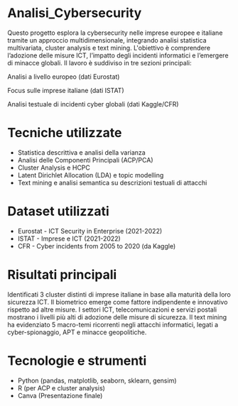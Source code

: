 # Analisi_Cybersecurity
Questo progetto esplora la cybersecurity nelle imprese europee e italiane tramite un approccio multidimensionale, integrando analisi statistica multivariata, cluster analysis e text mining. L'obiettivo è comprendere l’adozione delle misure ICT, l’impatto degli incidenti informatici e l’emergere di minacce globali.
Il lavoro è suddiviso in tre sezioni principali:

Analisi a livello europeo (dati Eurostat)

Focus sulle imprese italiane (dati ISTAT)

Analisi testuale di incidenti cyber globali (dati Kaggle/CFR)

# Tecniche utilizzate
- Statistica descrittiva e analisi della varianza
- Analisi delle Componenti Principali (ACP/PCA)
- Cluster Analysis e HCPC
- Latent Dirichlet Allocation (LDA) e topic modelling
- Text mining e analisi semantica su descrizioni testuali di attacchi

# Dataset utilizzati
- Eurostat - ICT Security in Enterprise (2021-2022)
- ISTAT - Imprese e ICT (2021-2022)
- CFR - Cyber incidents from 2005 to 2020 (da Kaggle)

# Risultati principali
Identificati 3 cluster distinti di imprese italiane in base alla maturità della loro sicurezza ICT.
Il biometrico emerge come fattore indipendente e innovativo rispetto ad altre misure.
I settori ICT, telecomunicazioni e servizi postali mostrano i livelli più alti di adozione delle misure di sicurezza.
Il text mining ha evidenziato 5 macro-temi ricorrenti negli attacchi informatici, legati a cyber-spionaggio, APT e minacce geopolitiche.

# Tecnologie e strumenti
- Python (pandas, matplotlib, seaborn, sklearn, gensim)
- R (per ACP e cluster analysis)
- Canva (Presentazione finale)

